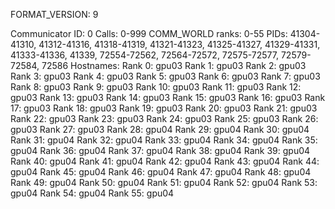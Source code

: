FORMAT_VERSION: 9

Communicator ID: 0
Calls: 0-999
COMM_WORLD ranks: 0-55
PIDs: 41304-41310, 41312-41316, 41318-41319, 41321-41323, 41325-41327, 41329-41331, 41333-41336, 41339, 72554-72562, 72564-72572, 72575-72577, 72579-72584, 72586
Hostnames:
	Rank 0: gpu03
	Rank 1: gpu03
	Rank 2: gpu03
	Rank 3: gpu03
	Rank 4: gpu03
	Rank 5: gpu03
	Rank 6: gpu03
	Rank 7: gpu03
	Rank 8: gpu03
	Rank 9: gpu03
	Rank 10: gpu03
	Rank 11: gpu03
	Rank 12: gpu03
	Rank 13: gpu03
	Rank 14: gpu03
	Rank 15: gpu03
	Rank 16: gpu03
	Rank 17: gpu03
	Rank 18: gpu03
	Rank 19: gpu03
	Rank 20: gpu03
	Rank 21: gpu03
	Rank 22: gpu03
	Rank 23: gpu03
	Rank 24: gpu03
	Rank 25: gpu03
	Rank 26: gpu03
	Rank 27: gpu03
	Rank 28: gpu04
	Rank 29: gpu04
	Rank 30: gpu04
	Rank 31: gpu04
	Rank 32: gpu04
	Rank 33: gpu04
	Rank 34: gpu04
	Rank 35: gpu04
	Rank 36: gpu04
	Rank 37: gpu04
	Rank 38: gpu04
	Rank 39: gpu04
	Rank 40: gpu04
	Rank 41: gpu04
	Rank 42: gpu04
	Rank 43: gpu04
	Rank 44: gpu04
	Rank 45: gpu04
	Rank 46: gpu04
	Rank 47: gpu04
	Rank 48: gpu04
	Rank 49: gpu04
	Rank 50: gpu04
	Rank 51: gpu04
	Rank 52: gpu04
	Rank 53: gpu04
	Rank 54: gpu04
	Rank 55: gpu04
